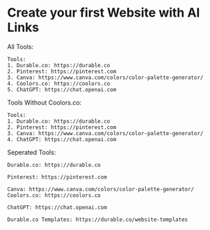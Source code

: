 # Create your first Website with AI Links

All Tools:
```
Tools:
1. Durable.co: https://durable.co
2. Pinterest: https://pinterest.com
3. Canva: https://www.canva.com/colors/color-palette-generator/
4. Coolors.co: https://coolors.co
5. ChatGPT: https://chat.openai.com
```

Tools Without Coolors.co:
```
Tools:
1. Durable.co: https://durable.co
2. Pinterest: https://pinterest.com
3. Canva: https://www.canva.com/colors/color-palette-generator/
4. ChatGPT: https://chat.openai.com
```

Seperated Tools:
```
Durable.co: https://durable.co
```
```
Pinterest: https://pinterest.com
```
```
Canva: https://www.canva.com/colors/color-palette-generator/
Coolors.co: https://coolors.co
```
```
ChatGPT: https://chat.openai.com
```
```
Durable.co Templates: https://durable.co/website-templates
```
